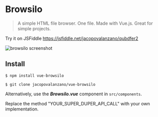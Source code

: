 # Browsilo

> A simple HTML file browser. One file. Made with Vue.js.
> Great for simple projects.

Try it on JSFiddle https://jsfiddle.net/jacopovalanzano/qubdfer2

![browsilo screenshot](https://i.ibb.co/D8tp2ns/NRdst.png)
## Install

``$ npm install vue-browsilo``

``$ git clone jacopovalanzano/vue-browsilo``

Alternatively, use the ***Browsilo.vue*** component in ``src/components``.

Replace the method "YOUR_SUPER_DUPER_API_CALL" with your own implementation.
